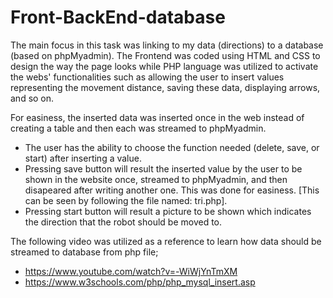 # Front-BackEnd-database

The main focus in this task was linking to my data (directions) to a database (based on phpMyadmin). The Frontend was coded using HTML and CSS to design the way the page looks while PHP language was utilized to activate the webs' functionalities such as allowing the user to insert values representing the movement distance, saving these data, displaying arrows, and so on. 

For easiness, the inserted data was inserted once in the web instead of creating a table and then each was streamed to phpMyadmin.

* The user has the ability to choose the function needed (delete, save, or start) after inserting a value. 
* Pressing save button will result the inserted value by the user to be shown in the website once, streamed to phpMyadmin, and then disapeared after writing another one. This was done for easiness. [This can be seen by following the file named: tri.php]. 
* Pressing start button will result a picture to be shown which indicates the direction that the robot should be moved to.  


The following video was utilized as a reference to learn how data should be streamed to database from php file;
* https://www.youtube.com/watch?v=-WiWjYnTmXM
* https://www.w3schools.com/php/php_mysql_insert.asp
